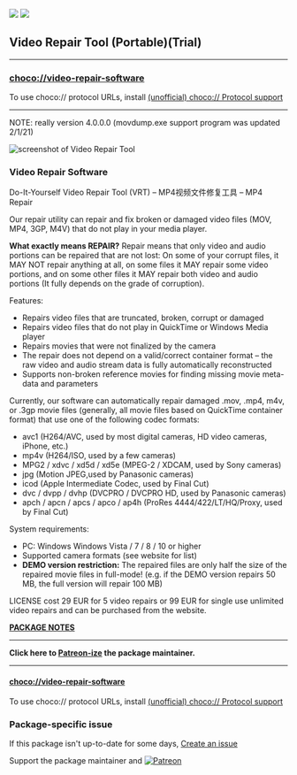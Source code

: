 [![](https://img.shields.io/chocolatey/v/video-repair-software?color=green&label=video-repair-software)](https://chocolatey.org/packages/video-repair-software) [![](https://img.shields.io/chocolatey/dt/video-repair-software)](https://chocolatey.org/packages/video-repair-software)

## Video Repair Tool (Portable)(Trial)

---

### [choco://video-repair-software](choco://video-repair-software)
To use choco:// protocol URLs, install [(unofficial) choco:// Protocol support ](https://chocolatey.org/packages/choco-protocol-support)

---

NOTE: really version 4.0.0.0 (movdump.exe support program was updated 2/1/21)

![screenshot of Video Repair Tool](https://cdn.staticaly.com/gh/bcurran3/ChocolateyPackages/master/video-repair-software/video-repair-software_screenshot.png)


### Video Repair Software

Do-It-Yourself Video Repair Tool (VRT)  –  MP4视频文件修复工具 – MP4 Repair

Our repair utility can repair and fix broken or damaged video files (MOV, MP4, 3GP, M4V) that do not play in your media player.

**What exactly means REPAIR?** Repair means that only video and audio portions can be repaired that are not lost: On some of your corrupt files, it MAY NOT repair anything at all, on some files it MAY repair some video portions, and on some other files it MAY repair both video and audio portions (It fully depends on the grade of corruption).

Features:

* Repairs video files that are truncated, broken, corrupt or damaged
* Repairs video files that do not play in QuickTime or Windows Media player
* Repairs movies that were not finalized by the camera
* The repair does not depend on a valid/correct container format – the raw video and audio stream data is fully automatically reconstructed
* Supports non-broken reference movies for finding missing movie meta-data and parameters

Currently, our software can automatically repair damaged .mov, .mp4, m4v, or .3gp movie files (generally, all movie files based on QuickTime container format) that use one of the following codec formats:

* avc1 (H264/AVC, used by most digital cameras, HD video cameras, iPhone, etc.)
* mp4v (H264/ISO, used by a few cameras)
* MPG2 / xdvc / xd5d / xd5e (MPEG-2 / XDCAM, used by Sony cameras)
* jpg (Motion JPEG,used by Panasonic cameras)
* icod (Apple Intermediate Codec, used by Final Cut)
* dvc / dvpp / dvhp (DVCPRO / DVCPRO HD, used by Panasonic cameras)
* apch / apcn / apcs / apco / ap4h  (ProRes 4444/422/LT/HQ/Proxy, used by Final Cut)

System requirements:

* PC: Windows Windows Vista / 7 / 8 / 10 or higher
* Supported camera formats (see website for list)
* **DEMO version restriction:** The repaired files are only half the size of the repaired movie files in full-mode! (e.g. if the DEMO version repairs 50 MB, the full version will repair 100 MB)

LICENSE cost 29 EUR for 5 video repairs or 99 EUR for single use unlimited video repairs and can be purchased from the website.

**[PACKAGE NOTES](https://github.com/bcurran3/ChocolateyPackages/blob/master/video-repair-software/readme.md)**
	

---

**Click here to [Patreon-ize](https://www.patreon.com/bcurran3) the package maintainer.**

---

#### [choco://video-repair-software](choco://video-repair-software)
To use choco:// protocol URLs, install [(unofficial) choco:// Protocol support ](https://chocolatey.org/packages/choco-protocol-support)

### Package-specific issue
If this package isn't up-to-date for some days, [Create an issue](https://github.com/tunisiano187/Chocolatey-packages/issues/new/choose)

Support the package maintainer and [![Patreon](https://cdn.jsdelivr.net/gh/tunisiano187/Chocolatey-packages@d15c4e19c709e7148588d4523ffc6dd3cd3c7e5e/icons/patreon.png)](https://www.patreon.com/tunisiano)
